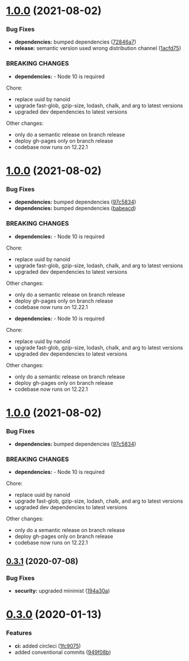 # [1.0.0](https://github.com/dazlious/bundlecheck/compare/v0.3.1...v1.0.0) (2021-08-02)


### Bug Fixes

* **dependencies:** bumped dependencies ([72846a7](https://github.com/dazlious/bundlecheck/commit/72846a7eb0f722beb581ffc772c7fbd02ff188ca))
* **release:** semantic version used wrong distribution channel ([1acfd75](https://github.com/dazlious/bundlecheck/commit/1acfd75444093a91b44f2e68bdbd4e4ade6daece))


### BREAKING CHANGES

* **dependencies:** - Node 10 is required

Chore:
- replace uuid by nanoid
- upgrade fast-glob, gzip-size, lodash, chalk, and arg to latest versions
- upgraded dev dependencies to latest versions

Other changes:

- only do a semantic release on branch release
- deploy gh-pages only on branch release
- codebase now runs on 12.22.1

# [1.0.0](https://github.com/dazlious/bundlecheck/compare/v0.3.1...v1.0.0) (2021-08-02)


### Bug Fixes

* **dependencies:** bumped dependencies ([97c5834](https://github.com/dazlious/bundlecheck/commit/97c583443ad5bcbbd26e6d0e5f578ca539c5b9c3))
* **dependencies:** bumped dependencies ([babeacd](https://github.com/dazlious/bundlecheck/commit/babeacd0ebbacebcea1947f44ad14c01813f9a04))


### BREAKING CHANGES

* **dependencies:** - Node 10 is required

Chore:
- replace uuid by nanoid
- upgrade fast-glob, gzip-size, lodash, chalk, and arg to latest versions
- upgraded dev dependencies to latest versions

Other changes:

- only do a semantic release on branch release
- deploy gh-pages only on branch release
- codebase now runs on 12.22.1
* **dependencies:** - Node 10 is required

Chore:
- replace uuid by nanoid
- upgrade fast-glob, gzip-size, lodash, chalk, and arg to latest versions
- upgraded dev dependencies to latest versions

Other changes:

- only do a semantic release on branch release
- deploy gh-pages only on branch release
- codebase now runs on 12.22.1

# [1.0.0](https://github.com/dazlious/bundlecheck/compare/v0.3.1...v1.0.0) (2021-08-02)


### Bug Fixes

* **dependencies:** bumped dependencies ([97c5834](https://github.com/dazlious/bundlecheck/commit/97c583443ad5bcbbd26e6d0e5f578ca539c5b9c3))


### BREAKING CHANGES

* **dependencies:** - Node 10 is required

Chore:
- replace uuid by nanoid
- upgrade fast-glob, gzip-size, lodash, chalk, and arg to latest versions
- upgraded dev dependencies to latest versions

Other changes:

- only do a semantic release on branch release
- deploy gh-pages only on branch release
- codebase now runs on 12.22.1

## [0.3.1](https://github.com/dazlious/bundlecheck/compare/v0.3.0...v0.3.1) (2020-07-08)


### Bug Fixes

* **security:** upgraded minimist ([194a30a](https://github.com/dazlious/bundlecheck/commit/194a30add9ac394ffaa71addf00cffe70032cd28))

# [0.3.0](https://github.com/dazlious/bundlecheck/compare/v0.2.1...v0.3.0) (2020-01-13)


### Features

* **ci:** added circleci ([1fc9075](https://github.com/dazlious/bundlecheck/commit/1fc9075c03aec80e555abbd2bacd0abded1e946b))
* added conventional commits ([949f08b](https://github.com/dazlious/bundlecheck/commit/949f08ba4b1a293ada582eed4fdcf3145cc7969a))
